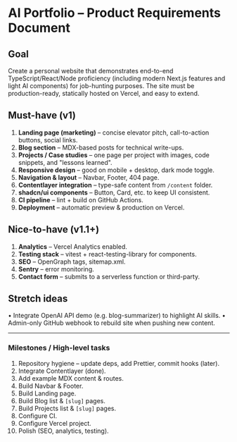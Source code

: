 # AI Portfolio – Product Requirements Document

## Goal

Create a personal website that demonstrates end-to-end TypeScript/React/Node proficiency (including modern Next.js features and light AI components) for job-hunting purposes. The site must be production-ready, statically hosted on Vercel, and easy to extend.

## Must-have (v1)

1. **Landing page (marketing)** – concise elevator pitch, call-to-action buttons, social links.
2. **Blog section** – MDX-based posts for technical write-ups.
3. **Projects / Case studies** – one page per project with images, code snippets, and "lessons learned".
4. **Responsive design** – good on mobile + desktop, dark mode toggle.
5. **Navigation & layout** – Navbar, Footer, 404 page.
6. **Contentlayer integration** – type-safe content from `/content` folder.
7. **shadcn/ui components** – Button, Card, etc. to keep UI consistent.
8. **CI pipeline** – lint + build on GitHub Actions.
9. **Deployment** – automatic preview & production on Vercel.

## Nice-to-have (v1.1+)

1. **Analytics** – Vercel Analytics enabled.
2. **Testing stack** – vitest + react-testing-library for components.
3. **SEO** – OpenGraph tags, sitemap.xml.
4. **Sentry** – error monitoring.
5. **Contact form** – submits to a serverless function or third-party.

## Stretch ideas

• Integrate OpenAI API demo (e.g. blog-summarizer) to highlight AI skills.
• Admin-only GitHub webhook to rebuild site when pushing new content.

---

### Milestones / High-level tasks

1. Repository hygiene – update deps, add Prettier, commit hooks (later).
2. Integrate Contentlayer (done).
3. Add example MDX content & routes.
4. Build Navbar & Footer.
5. Build Landing page.
6. Build Blog list & `[slug]` pages.
7. Build Projects list & `[slug]` pages.
8. Configure CI.
9. Configure Vercel project.
10. Polish (SEO, analytics, testing).
